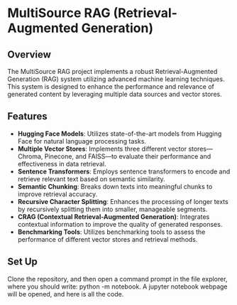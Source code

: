 # MultiSource RAG (Retrieval-Augmented Generation)

## Overview
The MultiSource RAG project implements a robust Retrieval-Augmented Generation (RAG) system utilizing advanced machine learning techniques. This system is designed to enhance the performance and relevance of generated content by leveraging multiple data sources and vector stores.

## Features
- **Hugging Face Models**: Utilizes state-of-the-art models from Hugging Face for natural language processing tasks.
- **Multiple Vector Stores**: Implements three different vector stores—Chroma, Pinecone, and FAISS—to evaluate their performance and effectiveness in data retrieval.
- **Sentence Transformers**: Employs sentence transformers to encode and retrieve relevant text based on semantic similarity.
- **Semantic Chunking**: Breaks down texts into meaningful chunks to improve retrieval accuracy.
- **Recursive Character Splitting**: Enhances the processing of longer texts by recursively splitting them into smaller, manageable segments.
- **CRAG (Contextual Retrieval-Augmented Generation)**: Integrates contextual information to improve the quality of generated responses.
- **Benchmarking Tools**: Utilizes benchmarking tools to assess the performance of different vector stores and retrieval methods.

## Set Up
Clone the repository, and then open a command prompt in the file explorer, where you should write: python -m notebook. A jupyter notebook webpage will be opened, and here is all the code.
